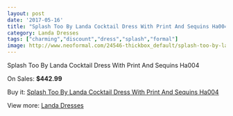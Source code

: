 ```yaml
---
layout: post
date: '2017-05-16'
title: "Splash Too By Landa Cocktail Dress With Print And Sequins Ha004"
category: Landa Dresses
tags: ["charming","discount","dress","splash","formal"]
image: http://www.neoformal.com/24546-thickbox_default/splash-too-by-landa-cocktail-dress-with-print-and-sequins-ha004.jpg
---
```

Splash Too By Landa Cocktail Dress With Print And Sequins Ha004

On Sales: **$442.99**
<a href="https://www.neoformal.com/en/landa-dresses/8338-splash-too-by-landa-cocktail-dress-with-print-and-sequins-ha004.html"><amp-img layout="responsive" width="600" height="600" src="//www.neoformal.com/24546-thickbox_default/splash-too-by-landa-cocktail-dress-with-print-and-sequins-ha004.jpg" alt="Splash Too By Landa Cocktail Dress With Print And Sequins Ha004 0" /></a>
<a href="https://www.neoformal.com/en/landa-dresses/8338-splash-too-by-landa-cocktail-dress-with-print-and-sequins-ha004.html"><amp-img layout="responsive" width="600" height="600" src="//www.neoformal.com/24547-thickbox_default/splash-too-by-landa-cocktail-dress-with-print-and-sequins-ha004.jpg" alt="Splash Too By Landa Cocktail Dress With Print And Sequins Ha004 1" /></a>

Buy it: [Splash Too By Landa Cocktail Dress With Print And Sequins Ha004](https://www.neoformal.com/en/landa-dresses/8338-splash-too-by-landa-cocktail-dress-with-print-and-sequins-ha004.html "Splash Too By Landa Cocktail Dress With Print And Sequins Ha004")

View more: [Landa Dresses](https://www.neoformal.com/en/17-landa-dresses "Landa Dresses")